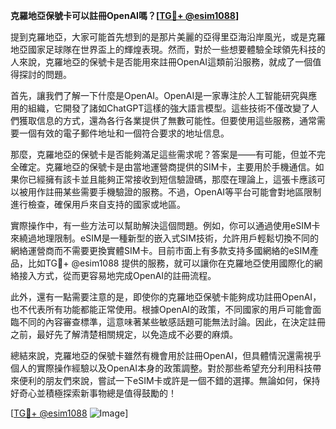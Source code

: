 **克羅地亞保號卡可以註冊OpenAI嗎？[[TG💪+ @esim1088](https://t.me/s/esim1088)]**

提到克羅地亞，大家可能首先想到的是那片美麗的亞得里亞海沿岸風光，或是克羅地亞國家足球隊在世界盃上的輝煌表現。然而，對於一些想要體驗全球領先科技的人來說，克羅地亞的保號卡是否能用來註冊OpenAI這類前沿服務，就成了一個值得探討的問題。

首先，讓我們了解一下什麼是OpenAI。OpenAI是一家專注於人工智能研究與應用的組織，它開發了諸如ChatGPT這樣的強大語言模型。這些技術不僅改變了人們獲取信息的方式，還為各行各業提供了無數可能性。但要使用這些服務，通常需要一個有效的電子郵件地址和一個符合要求的地址信息。

那麼，克羅地亞的保號卡是否能夠滿足這些需求呢？答案是——有可能，但並不完全確定。克羅地亞的保號卡是由當地運營商提供的SIM卡，主要用於手機通信。如果你已經擁有該卡並且能夠正常接收到短信驗證碼，那麼在理論上，這張卡應該可以被用作註冊某些需要手機驗證的服務。不過，OpenAI等平台可能會對地區限制進行檢查，確保用戶來自支持的國家或地區。

實際操作中，有一些方法可以幫助解決這個問題。例如，你可以通過使用eSIM卡來繞過地理限制。eSIM是一種新型的嵌入式SIM技術，允許用戶輕鬆切換不同的網絡運營商而不需要更換實體SIM卡。目前市面上有多款支持多國網絡的eSIM產品，比如TG💪+ @esim1088 提供的服務，就可以讓你在克羅地亞使用國際化的網絡接入方式，從而更容易地完成OpenAI的註冊流程。

此外，還有一點需要注意的是，即使你的克羅地亞保號卡能夠成功註冊OpenAI，也不代表所有功能都能正常使用。根據OpenAI的政策，不同國家的用戶可能會面臨不同的內容審查標準，這意味著某些敏感話題可能無法討論。因此，在決定註冊之前，最好先了解清楚相關規定，以免造成不必要的麻煩。

總結來說，克羅地亞的保號卡雖然有機會用於註冊OpenAI，但具體情況還需視乎個人的實際操作經驗以及OpenAI本身的政策調整。對於那些希望充分利用科技帶來便利的朋友們來說，嘗試一下eSIM卡或許是一個不錯的選擇。無論如何，保持好奇心並積極探索新事物總是值得鼓勵的！

[[TG💪+ @esim1088](https://t.me/s/esim1088) ![Image](https://i.postimg.cc/4NQfJmqS/Snipaste-2025-05-13-00-14-12.png)]